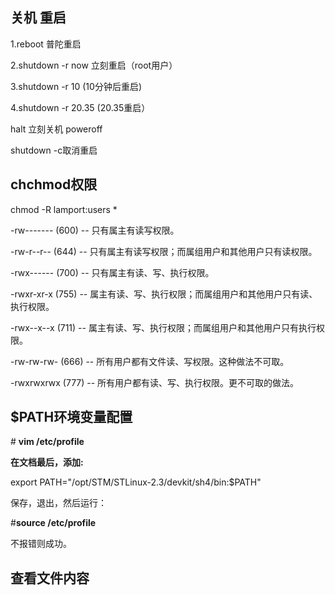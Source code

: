 ## 关机 重启

1.reboot 普陀重启

2.shutdown -r now 立刻重启（root用户）

3.shutdown -r 10 \(10分钟后重启\)

4.shutdown -r 20.35 \(20.35重启）

halt 立刻关机 poweroff

shutdown -c取消重启

## chchmod权限

chmod -R lamport:users \*

-rw------- \(600\) -- 只有属主有读写权限。

-rw-r--r-- \(644\) -- 只有属主有读写权限；而属组用户和其他用户只有读权限。

-rwx------ \(700\) -- 只有属主有读、写、执行权限。

-rwxr-xr-x \(755\) -- 属主有读、写、执行权限；而属组用户和其他用户只有读、执行权限。

-rwx--x--x \(711\) -- 属主有读、写、执行权限；而属组用户和其他用户只有执行权限。

-rw-rw-rw- \(666\) -- 所有用户都有文件读、写权限。这种做法不可取。

-rwxrwxrwx \(777\) -- 所有用户都有读、写、执行权限。更不可取的做法。

## $PATH环境变量配置

\# **vim /etc/profile**

**在文档最后，添加:**

export PATH="/opt/STM/STLinux-2.3/devkit/sh4/bin:$PATH"

保存，退出，然后运行：

\#**source /etc/profile**

不报错则成功。

## 查看文件内容






